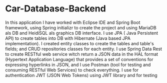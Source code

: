 # Car-Database-Backend

In this application I have worked with Eclipse IDE and Spring Boot framework, using Spring initializr to create the project and using MariaDB als DB and HeidiSQL als graphics DB interface. I use JPA ( Java Persistent API) to create tables into DB with Hibernate (Java based JPA implementation). I created entity classes to create the tables and table's fields; and CRUD repositories classes for each entity. I use Spring Data Rest to create RESTful web service witch return a JSON data in the HAL format (Hypertext Application Language) that provides a set of conventions for expressing hyperlinks in JSON, and I use Postman (tool for testing and consuming RESTful Web Services) to check everything. I use for authentication JWT (JSON Web Tokens) using JWT library and for testing 
